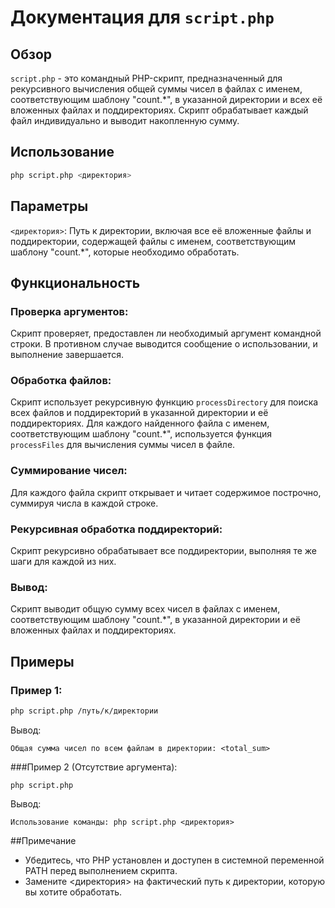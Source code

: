 # Документация для `script.php`

## Обзор

`script.php` - это командный PHP-скрипт, предназначенный для рекурсивного вычисления общей суммы чисел в файлах с именем, соответствующим шаблону "count.*", в указанной директории и всех её вложенных файлах и поддиректориях. Скрипт обрабатывает каждый файл индивидуально и выводит накопленную сумму.

## Использование

```bash
php script.php <директория>
```

## Параметры

`<директория>`: Путь к директории, включая все её вложенные файлы и поддиректории, содержащей файлы с именем, соответствующим шаблону "count.*", которые необходимо обработать.

## Функциональность

### Проверка аргументов:

Скрипт проверяет, предоставлен ли необходимый аргумент командной строки. В противном случае выводится сообщение о использовании, и выполнение завершается.

### Обработка файлов:

Скрипт использует рекурсивную функцию `processDirectory` для поиска всех файлов и поддиректорий в указанной директории и её поддиректориях.
Для каждого найденного файла с именем, соответствующим шаблону "count.*", используется функция `processFiles` для вычисления суммы чисел в файле.

### Суммирование чисел:

Для каждого файла скрипт открывает и читает содержимое построчно, суммируя числа в каждой строке.

### Рекурсивная обработка поддиректорий:

Скрипт рекурсивно обрабатывает все поддиректории, выполняя те же шаги для каждой из них.

### Вывод:

Скрипт выводит общую сумму всех чисел в файлах с именем, соответствующим шаблону "count.*", в указанной директории и её вложенных файлах и поддиректориях.

## Примеры

### Пример 1:

```bash
php script.php /путь/к/директории
```

Вывод:

```
Общая сумма чисел по всем файлам в директории: <total_sum>
````

###Пример 2 (Отсутствие аргумента):
```
php script.php
```

Вывод:
```
Использование команды: php script.php <директория>
```

##Примечание

- Убедитесь, что PHP установлен и доступен в системной переменной PATH перед выполнением скрипта.
- Замените <директория> на фактический путь к директории, которую вы хотите обработать.
